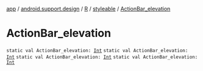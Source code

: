 [app](../../../index.md) / [android.support.design](../../index.md) / [R](../index.md) / [styleable](index.md) / [ActionBar_elevation](.)

# ActionBar_elevation

`static val ActionBar_elevation: `[`Int`](https://kotlinlang.org/api/latest/jvm/stdlib/kotlin/-int/index.html)
`static val ActionBar_elevation: `[`Int`](https://kotlinlang.org/api/latest/jvm/stdlib/kotlin/-int/index.html)
`static val ActionBar_elevation: `[`Int`](https://kotlinlang.org/api/latest/jvm/stdlib/kotlin/-int/index.html)
`static val ActionBar_elevation: `[`Int`](https://kotlinlang.org/api/latest/jvm/stdlib/kotlin/-int/index.html)